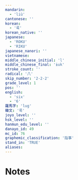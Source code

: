 ```yaml
---
mandarin:
  - 'liù'
cantonese: ''
korean:
  - '륙'
korean_native: ''
japanese:
  - 'ROKU'
  - 'RIKU'
japanese_nanori: ''
vietnamese:
middle_chinese_initial: 'l'
middle_chinese_final: 'ɨuk'
stroke_count: ''
radical: '八'
skip_number: '2-2-2'
grade_level: 1
pos: ''
english:
  - 'six'
  - '6'
羅馬字: 'lug'
韓文: '룩'
joyo_level: ''
hsk_level: ''
hanmun_edu_level: ''
danayo_id: 49
mc_id: 76
graphemic_classification: '指事'
stand_in: 'TRUE'
aliases:
---
```


# Notes
